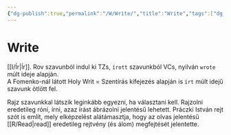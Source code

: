 ```yaml
---
{"dg-publish":true,"permalink":"/W/Write/","title":"Write","tags":["dg_uploaded"],"created":"2023-11-10T06:20","updated":"2023-11-10T06:20"}
---
```



# Write

[[I/Ír\|Ír]]. Rov szavunból indul ki TZs, `írott` szavunkból VCs, nyilván `wrote` múlt ideje alapján.  
A Fomenko-nál látott Holy Writ = Szentírás kifejezés alapján is `írt` múlt idejű szavunk ötlött fel.  

Rajz szavunkkal látszik leginkább egyezni, ha választani kell. Rajzolni eredetileg róni, írni, azaz írást ábrázolni jelentésű lehetett. Práczki István rejt szót is említ, mely elképzelést alátámasztja, hogy az olvas jelentésű [[R/Read\|read]] eredetileg rejtvény (és álom) megfejtését jelentette.  